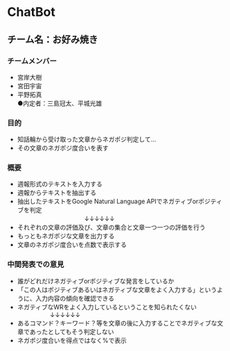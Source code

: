 # ChatBot
## チーム名：お好み焼き
### チームメンバー
- 宮岸大樹<br>
- 宮田宇宙<br>
- 平野拓真<br>
●内定者：三島冠太、平城光雄

### 目的
- 知話輪から受け取った文章からネガポジ判定して...<br>
- その文章のネガポジ度合いを表す
### 概要 
- 週報形式のテキストを入力する<br>
- 週報からテキストを抽出する<br>
- 抽出したテキストをGoogle Natural Language APIでネガティブorポジティブを判定<br>
　　　　　　　　　　　↓↓↓↓↓↓<br>
- それぞれの文章の評価及び、文章の集合と文章一つ一つの評価を行う<br>
- もっともネガポジな文章を出力する<br>
- 文章のネガポジ度合いを点数で表示する
### 中間発表での意見
- 誰がどれだけネガティブorポジティブな発言をしているか<br>
- 「この人はポジティブあるいはネガティブな文章をよく入力する」というように、入力内容の傾向を確認できる<br>
- ネガティブなWRをよく入力しているということを知られたくない<br>
                    ↓↓↓↓↓↓<br>
- あるコマンド？キーワード？等を文章の後に入力することでネガティブな文章であったとしてもそう判定しない<br>
- ネガポジ度合いを得点ではなく%で表示


